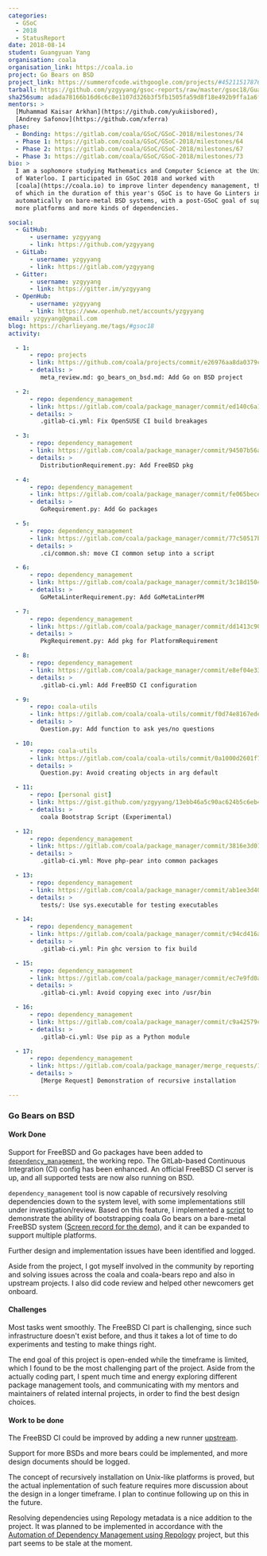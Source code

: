 ```yaml
---
categories:
  - GSoC
  - 2018
  - StatusReport
date: 2018-08-14
student: Guangyuan Yang
organisation: coala
organisation_link: https://coala.io
project: Go Bears on BSD
project_link: https://summerofcode.withgoogle.com/projects/#4521151787696128
tarball: https://github.com/yzgyyang/gsoc-reports/raw/master/gsoc18/GuangyuanYang-coala-gsoc18.tar.gz
sha256sum: adada78166b16d6c6c8e1107d326b3f5fb1505fa59d8f18e492b9ffa1a6f0f09
mentors: >
  [Muhammad Kaisar Arkhan](https://github.com/yukiisbored),
  [Andrey Safonov](https://github.com/xferra)
phase:
  - Bonding: https://gitlab.com/coala/GSoC/GSoC-2018/milestones/74
  - Phase 1: https://gitlab.com/coala/GSoC/GSoC-2018/milestones/64
  - Phase 2: https://gitlab.com/coala/GSoC/GSoC-2018/milestones/67
  - Phase 3: https://gitlab.com/coala/GSoC/GSoC-2018/milestones/73
bio: >
  I am a sophomore studying Mathematics and Computer Science at the University
  of Waterloo. I participated in GSoC 2018 and worked with
  [coala](https://coala.io) to improve linter dependency management, the goal
  of which in the duration of this year's GSoC is to have Go Linters installed
  automatically on bare-metal BSD systems, with a post-GSoC goal of supporting
  more platforms and more kinds of dependencies.

social:
  - GitHub:
      - username: yzgyyang
      - link: https://github.com/yzgyyang
  - GitLab:
      - username: yzgyyang
      - link: https://gitlab.com/yzgyyang
  - Gitter:
      - username: yzgyyang
      - link: https://gitter.im/yzgyyang
  - OpenHub:
      - username: yzgyyang
      - link: https://www.openhub.net/accounts/yzgyyang
email: yzgyyang@gmail.com
blog: https://charlieyang.me/tags/#gsoc18
activity:

  - 1:
      - repo: projects
      - link: https://github.com/coala/projects/commit/e26976aa8da0379c39a4d294ee6cb6e213db1668
      - details: >
         meta_review.md: go_bears_on_bsd.md: Add Go on BSD project

  - 2:
      - repo: dependency_management
      - link: https://gitlab.com/coala/package_manager/commit/ed140c6a1d76520e38ed7d2a2ba003f0735cb000
      - details: >
         .gitlab-ci.yml: Fix OpenSUSE CI build breakages

  - 3:
      - repo: dependency_management
      - link: https://gitlab.com/coala/package_manager/commit/94507b56ad0bf101fe1a8fbc7e9d502dbc1c3ea7
      - details: >
         DistributionRequirement.py: Add FreeBSD pkg

  - 4:
      - repo: dependency_management
      - link: https://gitlab.com/coala/package_manager/commit/fe065becef284b84f2193e36ae417e82e1da7eff
      - details: >
         GoRequirement.py: Add Go packages

  - 5:
      - repo: dependency_management
      - link: https://gitlab.com/coala/package_manager/commit/77c50517b0a47f772950bf13bff5d665389ecb52
      - details: >
         .ci/common.sh: move CI common setup into a script

  - 6:
      - repo: dependency_management
      - link: https://gitlab.com/coala/package_manager/commit/3c18d1504b6f6d282fa15ae7058829aa7369aed7
      - details: >
         GoMetaLinterRequirement.py: Add GoMetaLinterPM

  - 7:
      - repo: dependency_management
      - link: https://gitlab.com/coala/package_manager/commit/dd1413c9057d7f75db0e1856cfba4a3894400a35
      - details: >
         PkgRequirement.py: Add pkg for PlatformRequirement

  - 8:
      - repo: dependency_management
      - link: https://gitlab.com/coala/package_manager/commit/e8ef04e33b5f00f6d751a5450e90d795a778c236
      - details: >
         .gitlab-ci.yml: Add FreeBSD CI configuration

  - 9:
      - repo: coala-utils
      - link: https://gitlab.com/coala/coala-utils/commit/f0d74e8167edef7b69c3ec6ef4a8f0b3bdb13844
      - details: >
         Question.py: Add function to ask yes/no questions

  - 10:
      - repo: coala-utils
      - link: https://gitlab.com/coala/coala-utils/commit/0a1000d2601f7a53b2034869cffead422d6efc1a
      - details: >
         Question.py: Avoid creating objects in arg default

  - 11:
      - repo: [personal gist]
      - link: https://gist.github.com/yzgyyang/13ebb46a5c90ac624b5c6eb43deedc0d/9e5591f526917a36fcd3390d4a52901a5af1911f
      - details: >
         coala Bootstrap Script (Experimental)

  - 12:
      - repo: dependency_management
      - link: https://gitlab.com/coala/package_manager/commit/3816e3d01cd2418941f23001b95027511ac58e95
      - details: >
         .gitlab-ci.yml: Move php-pear into common packages

  - 13:
      - repo: dependency_management
      - link: https://gitlab.com/coala/package_manager/commit/ab1ee3d40d8c3f5b64055d9520e0b8bbdd88b604
      - details: >
         tests/: Use sys.executable for testing executables

  - 14:
      - repo: dependency_management
      - link: https://gitlab.com/coala/package_manager/commit/c94cd416ab03c5838edd7ff0099350233df9eac2
      - details: >
         .gitlab-ci.yml: Pin ghc version to fix build

  - 15:
      - repo: dependency_management
      - link: https://gitlab.com/coala/package_manager/commit/ec7e9fd0a855df299596c72a73bdefd1b7bc1202
      - details: >
         .gitlab-ci.yml: Avoid copying exec into /usr/bin

  - 16:
      - repo: dependency_management
      - link: https://gitlab.com/coala/package_manager/commit/c9a42579caf278faf4849ca00e9f64f3a58b960b
      - details: >
         .gitlab-ci.yml: Use pip as a Python module

  - 17:
      - repo: dependency_management
      - link: https://gitlab.com/coala/package_manager/merge_requests/152/diffs?commit_id=29306af9e0aadd5117e764496828171c3250b380
      - details: >
         [Merge Request] Demonstration of recursive installation

---
```


### Go Bears on BSD

#### Work Done

Support for FreeBSD and Go packages have been added to
[`dependency_management`](https://gitlab.com/coala/package_manager), the
working repo. The GitLab-based Continuous Integration (CI) config has been
enhanced. An official FreeBSD CI server is up, and all supported tests are now
also running on BSD.

`dependency_management` tool is now capable of recursively resolving
dependencies down to the system level, with some implementations still under
investigation/review. Based on this feature, I implemented a
[script](https://gist.github.com/yzgyyang/13ebb46a5c90ac624b5c6eb43deedc0d) to
demonstrate the ability of bootstrapping coala Go bears on a bare-metal FreeBSD
system
([Screen record for the demo](https://asciinema.org/a/0poVbHE7lqehV4islFo6cptjb)),
and it can be expanded to support multiple platforms.

Further design and implementation issues have been identified and logged.

Aside from the project, I got myself involved in the community by reporting and
solving issues across the coala and coala-bears repo and also in upstream
projects. I also did code review and helped other newcomers get onboard.

#### Challenges

Most tasks went smoothly. The FreeBSD CI part is challenging, since such
infrastructure doesn't exist before, and thus it takes a lot of time to do
experiments and testing to make things right.

The end goal of this project is open-ended while the timeframe is limited,
which I found to be the most challenging part of the project. Aside from the
actually coding part, I spent much time and energy exploring different package
management tools, and communicating with my mentors and maintainers of related
internal projects, in order to find the best design choices.

#### Work to be done

The FreeBSD CI could be improved by adding a new runner
[upstream](https://gitlab.com/gitlab-org/gitlab-runner/issues/3358).

Support for more BSDs and more bears could be implemented, and more design
documents should be logged.

The concept of recursively installation on Unix-like platforms is proved, but
the actual inplementation of such feature requires more discussion about the
design in a longer timeframe. I plan to continue following up on this in the
future.

Resolving dependencies using Repology metadata is a nice addition to the
project. It was planned to be implemented in accordance with the
[Automation of Dependency Management using Repology](https://projects.coala.io/#/projects?project=automation_of_dependency_management_using_repology&lang=en)
project, but this part seems to be stale at the moment.
